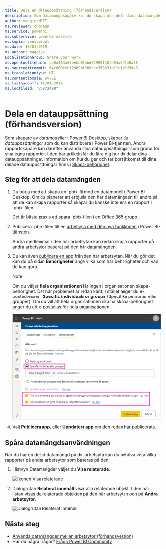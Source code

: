 ```yaml
---
title: Dela en datauppsättning (förhandsversion)
description: Som datamängdsägare kan du skapa och dela dina datamängder så att andra kan använda dem. Läs hur du delar dem.
author: maggiesMSFT
ms.reviewer: chbraun
ms.service: powerbi
ms.subservice: powerbi-service
ms.topic: conceptual
ms.date: 10/01/2019
ms.author: maggies
LocalizationGroup: Share your work
ms.openlocfilehash: ce8a404a53eebb88bbd72998f10fd94a649b8af8
ms.sourcegitcommit: 64c860fcbf2969bf089cec358331a1fc1e0d39a8
ms.translationtype: HT
ms.contentlocale: sv-SE
ms.lasthandoff: 11/09/2019
ms.locfileid: "73872490"
---
```

# <a name="share-a-dataset-preview"></a>Dela en datauppsättning (förhandsversion)

Som skapare av *datamodeller* i Power BI Desktop, skapar du *datauppsättningar* som du kan distribuera i Power BI-tjänsten. Andra rapportskapare kan därefter använda dina datauppsättningar som grund för sina egna rapporter. I den här artikeln får du lära dig hur du delar dina datauppsättningar. Information om hur du ger och tar bort åtkomst till dina delade datauppsättningar finns i [Skapa-behörighet](service-datasets-build-permissions.md).

## <a name="steps-to-sharing-your-dataset"></a>Steg för att dela datamängden

1. Du börja med att skapa en .pbix-fil med en datamodell i Power BI Desktop. Om du planerar att erbjuda den här datamängden till andra så att de kan skapa rapporter så skapar du kanske inte ens en rapport i .pbix-filen.

    Det är bästa praxis att spara .pbix-filen i en Office 365-grupp.

1. Publicera .pbix-filen till en [arbetsyta med den nya funktionen](service-create-the-new-workspaces.md) i Power BI-tjänsten.
    
    Andra medlemmar i den här arbetsytan kan redan skapa rapporter på andra arbetsytor baserat på den här datamängden.

1. Du kan även [publicera en app](service-create-distribute-apps.md) från den här arbetsytan. När du gör det kan du på sidan **Behörigheter** ange vilka som har behörigheter och vad de kan göra.

    > [!NOTE]
    > Om du väljer **Hela organisationen** får ingen i organisationen skapa-behörighet. Det här problemet är redan känt. I stället anger du e-postadresser i **Specific individuals or groups** (Specifika personer eller grupper).  Om du vill att hela organisationen ska ha skapa-behörighet anger du ett e-postalias för hela organisationen.

    ![Ange appbehörigheter](media/service-datasets-build-permissions/power-bi-dataset-app-permission-new-look.png)

1. Välj **Publicera app**, eller **Uppdatera app** om den redan har publicerats.

## <a name="track-your-dataset-usage"></a>Spåra datamängdsanvändningen

När du har en delad datamängd på din arbetsyta kan du behöva veta vilka rapporter på andra arbetsytor som baseras på den.

1. I listvyn Datamängder väljer du **Visa relaterade**.

    ![Ikonen Visa relaterade](media/service-datasets-build-permissions/power-bi-dataset-view-related-to-dataset.png)

1. Dialogrutan **Relaterat innehåll** visar alla relaterade objekt. I den här listan visas de relaterade objekten på den här arbetsytan och på **Andra arbetsytor**.
 
    ![Dialogrutan Relaterat innehåll](media/service-datasets-build-permissions/power-bi-dataset-related-workspaces.png)

## <a name="next-steps"></a>Nästa steg

- [Använda datamängder mellan arbetsytor (förhandsversion)](service-datasets-across-workspaces.md)
- Har du några frågor? [Fråga Power BI Community](https://community.powerbi.com/)
